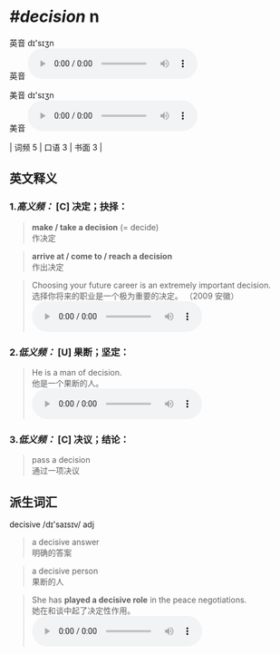 # ***\#decision*** n
英音 dɪ'sɪʒn  
英音
<audio src="./media/decision-B.aac" controls="controls"></audio>

美音 dɪ'sɪʒn  
美音
<audio src="./media/decision.aac" controls="controls"></audio>



| 词频 5 | 口语 3 | 书面 3 |  

英文释义
---
### 1.*高义频：* **[C] 决定；抉择：**  

 > **make / take a decision** (= decide)   
 > 作决定    

 > **arrive at / come to / reach a decision**  
 > 作出决定    

 > Choosing your future career is an extremely important decision.    
 > 选择你将来的职业是一个极为重要的决定。  （2009 安徽）  
<audio src="./media/decision-1.aac" controls="controls"></audio>

### 2.*低义频：* **[U] 果断；坚定：**  

 > He is a man of decision.   
 > 他是一个果断的人。    
<audio src="./media/decision-2.aac" controls="controls"></audio>

### 3.*低义频：* **[C] 决议；结论：**  

 > pass a decision   
 > 通过一项决议    


派生词汇
---
decisive /dɪ'saɪsɪv/ adj   
 > a decisive answer   
 > 明确的答案    

 > a decisive person   
 > 果断的人    

 > She has **played a decisive role** in the peace negotiations.   
 > 她在和谈中起了决定性作用。    
<audio src="./media/decision-3.aac" controls="controls"></audio>


